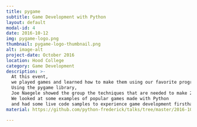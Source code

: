 ```yaml
---
title: pygame
subtitle: Game Development with Python
layout: default
modal-id: 4
date: 2016-10-12
img: pygame-logo.png
thumbnail: pygame-logo-thumbnail.png
alt: image-alt
project-date: October 2016
location: Hood College
category: Game Development
description: >-
  At this event,
  we played games and learned how to make them using our favorite programming language, Python.
  Using the pygame library,
  Joe Naegele showed the group the techniques that are needed to make 2D games.
  We looked at some examples of popular games made with Python
  and had some live code samples to experience game development firsthand.
material: https://github.com/python-frederick/talks/tree/master/2016-10-pygame

---
```

